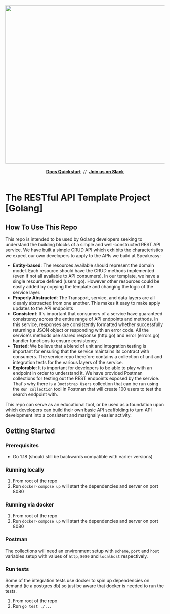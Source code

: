 <div align="center">
 <a href="https://www.speakeasy.com/" target="_blank">
  <img width="1500" height="500" alt="Speakeasy" src="https://github.com/user-attachments/assets/0e56055b-02a3-4476-9130-4be299e5a39c" />
 </a>
 <br />
 <br />
  <div>
   <a href="https://speakeasy.com/docs/create-client-sdks/" target="_blank"><b>Docs Quickstart</b></a>&nbsp;&nbsp;//&nbsp;&nbsp;<a href="https://go.speakeasy.com/slack" target="_blank"><b>Join us on Slack</b></a>
  </div>
 <br />

</div>

# The RESTful API Template Project [Golang]

## How To Use This Repo

This repo is intended to be used by Golang developers seeking to understand the building blocks of a simple and well-constructed REST API service. We have built a simple CRUD API which exhibits the characteristics we expect our own developers to apply to the APIs we build at Speakeasy:

- **Entity-based**: The resources available should represent the domain model. Each resource should have the CRUD methods implemented (even if not all available to API consumers). In our template, we have a single resource defined (users.go). However other resources could be easily added by copying the template and changing the logic of the service layer.
- **Properly Abstracted**: The Transport, service, and data layers are all cleanly abstracted from one another. This makes it easy to make apply updates to the API endpoints
- **Consistent**: It's important that consumers of a service have guaranteed consistency across the entire range of API endpoints and methods. In this service, responses are consistently formatted whether successfully returning a JSON object or responding with an error code. All the service's methods use shared response (http.go) and error (errors.go) handler functions to ensure consistency.
- **Tested**: We believe that a blend of unit and integration testing is important for ensuring that the service maintains its contract with consumers. The service repo therefore contains a collection of unit and integration tests for the various layers of the service.
- **Explorable**: It is important for developers to be able to play with an endpoint in order to understand it. We have provided Postman collections for testing out the REST endpoints exposed by the service. That's why there is a `Bootstrap Users` collection that can be run using the `Run collection` tool in Postman that will create 100 users to test the search endpoint with.

This repo can serve as an educational tool, or be used as a foundation upon which developers can build their own basic API scaffolding to turn API development into a consistent and marignally easier activity.

## Getting Started

### Prerequisites

- Go 1.18 (should still be backwards compatible with earlier versions)

### Running locally

1. From root of the repo
2. Run `docker-compose up` will start the dependencies and server on port 8080

### Running via docker

1. From root of the repo
2. Run `docker-compose up` will start the dependencies and server on port 8080

### Postman

The collections will need an environment setup with `scheme`, `port` and `host` variables setup with values of `http`, `8080` and `localhost` respectively.

### Run tests

Some of the integration tests use docker to spin up dependencies on demand (ie a postgres db) so just be aware that docker is needed to run the tests.

1. From root of the repo
2. Run `go test ./...`
